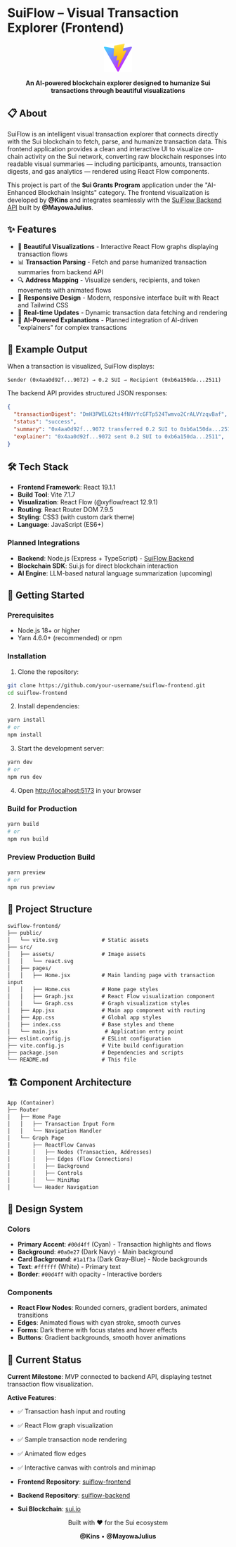 # SuiFlow – Visual Transaction Explorer (Frontend)

<div align="center">

![SuiFlow Logo](./public/vite.svg)

**An AI-powered blockchain explorer designed to humanize Sui transactions through beautiful visualizations**


</div>


## 📋 About

SuiFlow is an intelligent visual transaction explorer that connects directly with the Sui blockchain to fetch, parse, and humanize transaction data. This frontend application provides a clean and interactive UI to visualize on-chain activity on the Sui network, converting raw blockchain responses into readable visual summaries — including participants, amounts, transaction digests, and gas analytics — rendered using React Flow components.

This project is part of the **Sui Grants Program** application under the "AI-Enhanced Blockchain Insights" category. The frontend visualization is developed by **@Kins** and integrates seamlessly with the [SuiFlow Backend API](https://github.com/MayowaJulius/suiflow-backend) built by **@MayowaJulius**.



## ✨ Features

- 🎨 **Beautiful Visualizations** - Interactive React Flow graphs displaying transaction flows
- 📊 **Transaction Parsing** - Fetch and parse humanized transaction summaries from backend API
- 🔍 **Address Mapping** - Visualize senders, recipients, and token movements with animated flows
- 🎯 **Responsive Design** - Modern, responsive interface built with React and Tailwind CSS
- 🚀 **Real-time Updates** - Dynamic transaction data fetching and rendering
- 🤖 **AI-Powered Explanations** - Planned integration of AI-driven "explainers" for complex transactions



## 🧠 Example Output

When a transaction is visualized, SuiFlow displays:

```
Sender (0x4aa0d92f...9072) → 0.2 SUI → Recipient (0xb6a150da...2511)
```

The backend API provides structured JSON responses:

```json
{
  "transactionDigest": "DmH3PWELG2ts4fNVrYcGFTp524Twmvo2CrALVYzqvBaf",
  "status": "success",
  "summary": "0x4aa0d92f...9072 transferred 0.2 SUI to 0xb6a150da...2511",
  "explainer": "0x4aa0d92f...9072 sent 0.2 SUI to 0xb6a150da...2511",
}
```


## 🛠️ Tech Stack

- **Frontend Framework**: React 19.1.1
- **Build Tool**: Vite 7.1.7
- **Visualization**: React Flow (@xyflow/react 12.9.1)
- **Routing**: React Router DOM 7.9.5
- **Styling**: CSS3 (with custom dark theme)
- **Language**: JavaScript (ES6+)

### Planned Integrations

- **Backend**: Node.js (Express + TypeScript) - [SuiFlow Backend](https://github.com/phenzic/suiflow-backend)
- **Blockchain SDK**: Sui.js for direct blockchain interaction
- **AI Engine**: LLM-based natural language summarization (upcoming)


## 🚀 Getting Started

### Prerequisites

- Node.js 18+ or higher
- Yarn 4.6.0+ (recommended) or npm

### Installation

1. Clone the repository:

```bash
git clone https://github.com/your-username/suiflow-frontend.git
cd suiflow-frontend
```

2. Install dependencies:

```bash
yarn install
# or
npm install
```

3. Start the development server:

```bash
yarn dev
# or
npm run dev
```

4. Open [http://localhost:5173](http://localhost:5173) in your browser

### Build for Production

```bash
yarn build
# or
npm run build
```

### Preview Production Build

```bash
yarn preview
# or
npm run preview
```



## 📁 Project Structure

```
swiflow-frontend/
├── public/
│   └── vite.svg              # Static assets
├── src/
│   ├── assets/               # Image assets
│   │   └── react.svg
│   ├── pages/
│   │   ├── Home.jsx          # Main landing page with transaction input
│   │   ├── Home.css          # Home page styles
│   │   ├── Graph.jsx         # React Flow visualization component
│   │   └── Graph.css         # Graph visualization styles
│   ├── App.jsx               # Main app component with routing
│   ├── App.css               # Global app styles
│   ├── index.css             # Base styles and theme
│   └── main.jsx               # Application entry point
├── eslint.config.js          # ESLint configuration
├── vite.config.js            # Vite build configuration
├── package.json              # Dependencies and scripts
└── README.md                 # This file
```


## 🏗️ Component Architecture

```
App (Container)
├── Router
│   ├── Home Page
│   │   ├── Transaction Input Form
│   │   └── Navigation Handler
│   └── Graph Page
│       ├── ReactFlow Canvas
│       │   ├── Nodes (Transaction, Addresses)
│       │   ├── Edges (Flow Connections)
│       │   ├── Background
│       │   ├── Controls
│       │   └── MiniMap
│       └── Header Navigation
```



## 🎨 Design System

### Colors

- **Primary Accent**: `#00d4ff` (Cyan) - Transaction highlights and flows
- **Background**: `#0a0e27` (Dark Navy) - Main background
- **Card Background**: `#1a1f3a` (Dark Gray-Blue) - Node backgrounds
- **Text**: `#ffffff` (White) - Primary text
- **Border**: `#00d4ff` with opacity - Interactive borders

### Components

- **React Flow Nodes**: Rounded corners, gradient borders, animated transitions
- **Edges**: Animated flows with cyan stroke, smooth curves
- **Forms**: Dark theme with focus states and hover effects
- **Buttons**: Gradient backgrounds, smooth hover animations



## 🔄 Current Status

**Current Milestone**: MVP connected to backend API, displaying testnet transaction flow visualization.

**Active Features**:
- ✅ Transaction hash input and routing
- ✅ React Flow graph visualization
- ✅ Sample transaction node rendering
- ✅ Animated flow edges
- ✅ Interactive canvas with controls and minimap


- **Frontend Repository**: [suiflow-frontend](https://github.com/kinyichukwu/swiflow-frontend)
- **Backend Repository**: [suiflow-backend](https://github.com/Phenzic/suiflow-backend)
- **Sui Blockchain**: [sui.io](https://sui.io)

<div align="center">

Built with ❤️ for the Sui ecosystem

**@Kins** • **@MayowaJulius**

</div>
